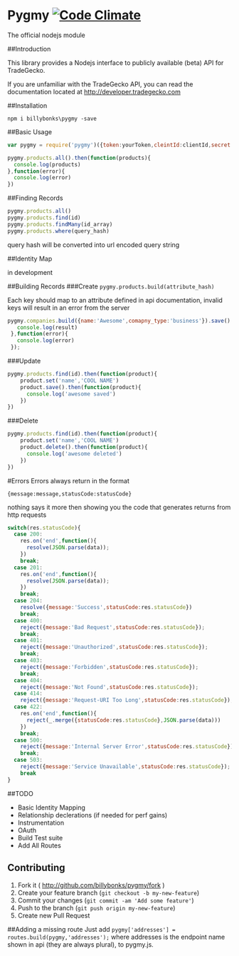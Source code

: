 # Pygmy [![Code Climate](https://codeclimate.com/github/billybonks/pygmy/badges/gpa.svg)](https://codeclimate.com/github/billybonks/pygmy)

The official nodejs module

##Introduction

This library provides a Nodejs interface to publicly available (beta) API for TradeGecko.

If you are unfamiliar with the TradeGecko API, you can read the documentation located at http://developer.tradegecko.com

##Installation

`npm i billybonks\pygmy -save`



##Basic Usage
```javascript
var pygmy = require('pygmy')({token:yourToken,cleintId:clientId,secret:secret})

pygmy.products.all().then(function(products){
  console.log(products)
},function(error){
  console.log(error)
})
```

##Finding Records

```javascript
pygmy.products.all()
pygmy.products.find(id)
pygmy.products.findMany(id_array)
pygmy.products.where(query_hash)
```

query hash will be converted into url encoded  query string


##Identity Map

in development

##Building Records
###Create
 `pygmy.products.build(attribute_hash)`

 Each key should map to an attribute defined in api documentation, invalid keys will result in an error from the server

 ```javascript
pygmy.companies.build({name:'Awesome',comapny_type:'business'}).save().then(function(result){
    console.log(result)
  },function(error){
    console.log(error)
  });
```

###Update
```javascript
pygmy.products.find(id).then(function(product){
    product.set('name','COOL NAME')
    product.save().then(function(product){
      console.log('awesome saved')
    })
})
```

###Delete
```javascript
pygmy.products.find(id).then(function(product){
    product.set('name','COOL NAME')
    product.delete().then(function(product){
      console.log('awesome deleted')
    })
})
```

#Errors
Errors always return in the format

`{message:message,statusCode:statusCode}`

nothing says it more then showing you the code that generates returns from http requests

```javascript
switch(res.statusCode){
  case 200:
    res.on('end',function(){
      resolve(JSON.parse(data));
    })
    break;
  case 201:
    res.on('end',function(){
      resolve(JSON.parse(data));
    })
    break;
  case 204:
    resolve({message:'Success',statusCode:res.statusCode})
    break;
  case 400:
    reject({message:'Bad Request',statusCode:res.statusCode});
    break;
  case 401:
    reject({message:'Unauthorized',statusCode:res.statusCode});
    break;
  case 403:
    reject({message:'Forbidden',statusCode:res.statusCode});
    break;
  case 404:
    reject({message:'Not Found',statusCode:res.statusCode});
  case 414:
    reject({message:'Request-URI Too Long',statusCode:res.statusCode});
  case 422:
    res.on('end',function(){
      reject(_.merge({statusCode:res.statusCode},JSON.parse(data)))
    })
    break;
  case 500:
    reject({message:'Internal Server Error',statusCode:res.statusCode});
    break;
  case 503:
    reject({message:'Service Unavailable',statusCode:res.statusCode});
    break
}
```

##TODO
* Basic Identity Mapping
* Relationship declerations (if needed for perf gains)
* Instrumentation
* OAuth
* Build Test suite
* Add All Routes

## Contributing

1. Fork it ( http://github.com/billybonks/pygmy/fork )
2. Create your feature branch (`git checkout -b my-new-feature`)
3. Commit your changes (`git commit -am 'Add some feature'`)
4. Push to the branch (`git push origin my-new-feature`)
5. Create new Pull Request

##Adding a missing route
 Just add `pygmy['addresses'] = routes.build(pygmy,'addresses');` where addresses is the endpoint name shown in api (they are always plural), to pygmy.js.

